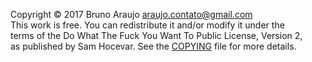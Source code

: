Copyright © 2017 Bruno Araujo <araujo.contato@gmail.com>  
This work is free. You can redistribute it and/or modify it under the  
terms of the Do What The Fuck You Want To Public License, Version 2,  
as published by Sam Hocevar. See the [COPYING](http://www.wtfpl.net/txt/copying) file for more details.
